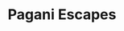 ---
title: "Pagani Escapes"
url: /san-salvador-de-jujuy/pagani-escapes/
shop: reparación de automóviles
---
